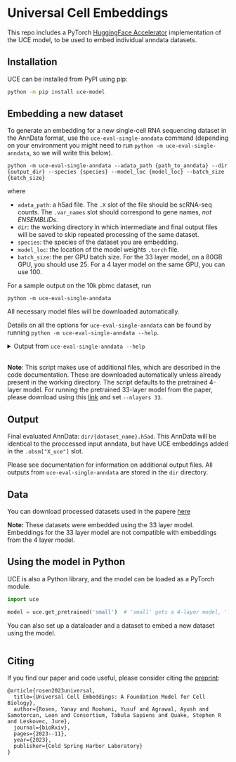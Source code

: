 # Universal Cell Embeddings

This repo includes a PyTorch [HuggingFace Accelerator](https://huggingface.co/docs/accelerate/package_reference/accelerator) implementation of the UCE model, to be used to embed individual anndata datasets.

## Installation
UCE can be installed from PyPI using pip:

```sh
python -m pip install uce-model
```

## Embedding a new dataset

To generate an embedding for a new single-cell RNA sequencing dataset in the AnnData format, use the `uce-eval-single-anndata` command (depending on your environment you might need to run `python -m uce-eval-single-anndata`, so we will write this below).

```
python -m uce-eval-single-anndata --adata_path {path_to_anndata} --dir {output_dir} --species {species} --model_loc {model_loc} --batch_size {batch_size}
```

where
- `adata_path`: a h5ad file. The `.X` slot of the file should be scRNA-seq counts. The `.var_names` slot should correspond to gene names, *not ENSEMBLIDs*.
- `dir`: the working directory in which intermediate and final output files will be saved to skip repeated processing of the same dataset.
- `species`: the species of the dataset you are embedding.
- `model_loc`: the location of the model weights `.torch` file.
- `batch_size`: the per GPU batch size. For the 33 layer model, on a 80GB GPU, you should use 25. For a 4 layer model on the same GPU, you can use 100.

For a sample output on the 10k pbmc dataset, run
```
python -m uce-eval-single-anndata
```
All necessary model files will be downloaded automatically.


Details on all the options for `uce-eval-single-anndata` can be found by running `python -m uce-eval-single-anndata --help`.

<details>
<summary> Output from <code>uce-eval-single-anndata --help</code> </summary>

```
usage: uce-eval-single-anndata [-h] [--adata_path ADATA_PATH] [--dir DIR] [--species SPECIES] [--filter FILTER]
                               [--skip SKIP] [--model_loc MODEL_LOC] [--batch_size BATCH_SIZE]
                               [--pad_length PAD_LENGTH] [--pad_token_idx PAD_TOKEN_IDX]
                               [--chrom_token_left_idx CHROM_TOKEN_LEFT_IDX]
                               [--chrom_token_right_idx CHROM_TOKEN_RIGHT_IDX] [--cls_token_idx CLS_TOKEN_IDX]
                               [--CHROM_TOKEN_OFFSET CHROM_TOKEN_OFFSET] [--sample_size SAMPLE_SIZE] [--CXG CXG]
                               [--nlayers NLAYERS] [--output_dim OUTPUT_DIM] [--d_hid D_HID] [--token_dim TOKEN_DIM]
                               [--multi_gpu MULTI_GPU] [--spec_chrom_csv_path SPEC_CHROM_CSV_PATH]
                               [--token_file TOKEN_FILE] [--protein_embeddings_dir PROTEIN_EMBEDDINGS_DIR]
                               [--offset_pkl_path OFFSET_PKL_PATH]

Embed a single anndata using UCE.

options:
  -h, --help            show this help message and exit
  --adata_path ADATA_PATH
                        Full path to the anndata you want to embed. (default: None)
  --dir DIR             Working folder where all files will be saved. (default: ./)
  --species SPECIES     Species of the anndata. (default: human)
  --filter FILTER       Additional gene/cell filtering on the anndata. (default: True)
  --skip SKIP           Skip datasets that appear to have already been created. (default: True)
  --model_loc MODEL_LOC
                        Location of the model. (default: None)
  --batch_size BATCH_SIZE
                        Batch size. (default: 25)
  --pad_length PAD_LENGTH
                        Batch size. (default: 1536)
  --pad_token_idx PAD_TOKEN_IDX
                        PAD token index (default: 0)
  --chrom_token_left_idx CHROM_TOKEN_LEFT_IDX
                        Chrom token left index (default: 1)
  --chrom_token_right_idx CHROM_TOKEN_RIGHT_IDX
                        Chrom token right index (default: 2)
  --cls_token_idx CLS_TOKEN_IDX
                        CLS token index (default: 3)
  --CHROM_TOKEN_OFFSET CHROM_TOKEN_OFFSET
                        Offset index, tokens after this mark are chromosome identifiers (default: 143574)
  --sample_size SAMPLE_SIZE
                        Number of genes sampled for cell sentence (default: 1024)
  --CXG CXG             Use CXG model. (default: True)
  --nlayers NLAYERS     Number of transformer layers. (default: 4)
  --output_dim OUTPUT_DIM
                        Output dimension. (default: 1280)
  --d_hid D_HID         Hidden dimension. (default: 5120)
  --token_dim TOKEN_DIM
                        Token dimension. (default: 5120)
  --multi_gpu MULTI_GPU
                        Use multiple GPUs (default: False)
  --spec_chrom_csv_path SPEC_CHROM_CSV_PATH
                        CSV Path for species genes to chromosomes and start locations. (default:
                        ./model_files/species_chrom.csv)
  --token_file TOKEN_FILE
                        Path for token embeddings. (default: ./model_files/all_tokens.torch)
  --protein_embeddings_dir PROTEIN_EMBEDDINGS_DIR
                        Directory where protein embedding .pt files are stored. (default:
                        ./model_files/protein_embeddings/)
  --offset_pkl_path OFFSET_PKL_PATH
                        PKL file which contains offsets for each species. (default:
                        ./model_files/species_offsets.pkl)
```

</details>
<br/>


**Note**: This script makes use of additional files, which are described in the code documentation. These are downloaded automatically unless already present in the working directory. The script defaults to the pretrained 4-layer model. For running the pretrained 33-layer model from the paper, please download using this [link](https://figshare.com/articles/dataset/Universal_Cell_Embedding_Model_Files/24320806?file=43423236) and set `--nlayers 33`.

## Output

Final evaluated AnnData: `dir/{dataset_name}.h5ad`. This AnnData will be 
identical to the proccessed input anndata, but have UCE embeddings added in the `.obsm["X_uce"]` slot.

Please see documentation for information on additional output files. All 
outputs from `uce-eval-single-anndata` are stored in the `dir` directory.

## Data

You can download processed datasets used in the papere [here](https://drive.google.com/drive/folders/1f63fh0ykgEhCrkd_EVvIootBw7LYDVI7?usp=drive_link)

**Note:** These datasets were embedded using the 33 layer model. Embeddings for the 33 layer model are not compatible with embeddings from the 4 layer model.


## Using the model in Python
UCE is also a Python library, and the model can be loaded as a PyTorch module.

```python
import uce

model = uce.get_pretrained('small')  # 'small' gets a 4-layer model, 'large' gets a 33-layer model
```

You can also set up a dataloader and a dataset to embed a new dataset using the model.
```python

```

## Citing

If you find our paper and code useful, please consider citing the [preprint](https://www.biorxiv.org/content/10.1101/2023.11.28.568918v1):

```
@article{rosen2023universal,
  title={Universal Cell Embeddings: A Foundation Model for Cell Biology},
  author={Rosen, Yanay and Roohani, Yusuf and Agrawal, Ayush and Samotorcan, Leon and Consortium, Tabula Sapiens and Quake, Stephen R and Leskovec, Jure},
  journal={bioRxiv},
  pages={2023--11},
  year={2023},
  publisher={Cold Spring Harbor Laboratory}
}
```
